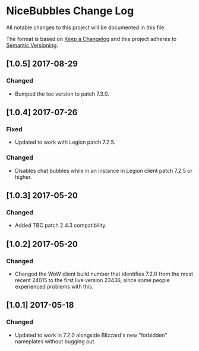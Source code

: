# NiceBubbles Change Log
All notable changes to this project will be documented in this file.

The format is based on [Keep a Changelog](http://keepachangelog.com/) 
and this project adheres to [Semantic Versioning](http://semver.org/).

## [1.0.5] 2017-08-29
### Changed
- Bumped the toc version to patch 7.3.0.

## [1.0.4] 2017-07-26
### Fixed
- Updated to work with Legion patch 7.2.5.

### Changed
- Disables chat bubbles while in an instance in Legion client patch 7.2.5 or higher.

## [1.0.3] 2017-05-20
### Changed
- Added TBC patch 2.4.3 compatibility.

## [1.0.2] 2017-05-20
### Changed
- Changed the WoW client build number that identifies 7.2.0 from the most recent 24015 to the first live version 23436, since some people experienced problems with this. 

## [1.0.1] 2017-05-18
### Changed
- Updated to work in 7.2.0 alongside Blizzard's new "forbidden" nameplates without bugging out. 

